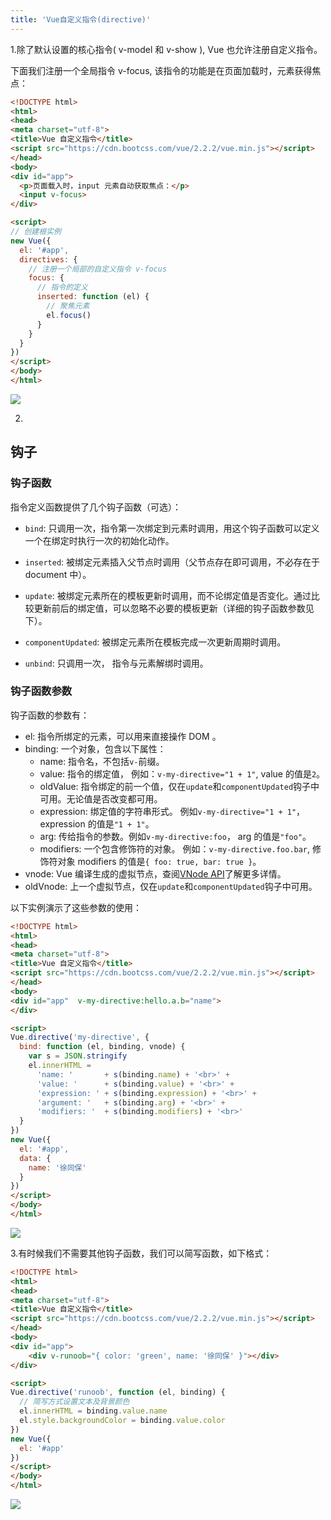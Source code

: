```yaml
---
title: 'Vue自定义指令(directive)'
---   
```

1.除了默认设置的核心指令( v-model 和 v-show ), Vue 也允许注册自定义指令。

下面我们注册一个全局指令 v-focus, 该指令的功能是在页面加载时，元素获得焦点：

```html
<!DOCTYPE html>
<html>
<head>
<meta charset="utf-8">
<title>Vue 自定义指令</title>
<script src="https://cdn.bootcss.com/vue/2.2.2/vue.min.js"></script>
</head>
<body>
<div id="app">
  <p>页面载入时，input 元素自动获取焦点：</p>
  <input v-focus>
</div>

<script>
// 创建根实例
new Vue({
  el: '#app',
  directives: {
    // 注册一个局部的自定义指令 v-focus
    focus: {
      // 指令的定义
      inserted: function (el) {
        // 聚焦元素
        el.focus()
      }
    }
  }
})
</script>
</body>
</html>
```
![](https://img-blog.csdn.net/20170923190851911?watermark/2/text/aHR0cDovL2Jsb2cuY3Nkbi5uZXQveHV0b25nYmFv/font/5a6L5L2T/fontsize/400/fill/I0JBQkFCMA/dissolve/70/gravity/Center)  

2.

## 钩子

### 钩子函数

指令定义函数提供了几个钩子函数（可选）：

* `bind`: 只调用一次，指令第一次绑定到元素时调用，用这个钩子函数可以定义一个在绑定时执行一次的初始化动作。

* `inserted`: 被绑定元素插入父节点时调用（父节点存在即可调用，不必存在于 document 中）。

* `update`: 被绑定元素所在的模板更新时调用，而不论绑定值是否变化。通过比较更新前后的绑定值，可以忽略不必要的模板更新（详细的钩子函数参数见下）。

* `componentUpdated`: 被绑定元素所在模板完成一次更新周期时调用。

* `unbind`: 只调用一次， 指令与元素解绑时调用。

### 钩子函数参数

钩子函数的参数有：

* el: 指令所绑定的元素，可以用来直接操作 DOM 。
* binding: 一个对象，包含以下属性：
  * name: 指令名，不包括`v-`前缀。
  * value: 指令的绑定值， 例如：`v-my-directive="1 + 1"`, value 的值是`2`。
  * oldValue: 指令绑定的前一个值，仅在`update`和`componentUpdated`钩子中可用。无论值是否改变都可用。
  * expression: 绑定值的字符串形式。 例如`v-my-directive="1 + 1"`， expression 的值是`"1 + 1"`。
  * arg: 传给指令的参数。例如`v-my-directive:foo`， arg 的值是`"foo"`。
  * modifiers: 一个包含修饰符的对象。 例如：`v-my-directive.foo.bar`, 修饰符对象 modifiers 的值是`{ foo: true, bar: true }`。
* vnode: Vue 编译生成的虚拟节点，查阅[VNode API](http://www.runoob.com/api/#VNode%E6%8E%A5%E5%8F%A3)了解更多详情。
* oldVnode: 上一个虚拟节点，仅在`update`和`componentUpdated`钩子中可用。

以下实例演示了这些参数的使用：

```html
<!DOCTYPE html>
<html>
<head>
<meta charset="utf-8">
<title>Vue 自定义指令</title>
<script src="https://cdn.bootcss.com/vue/2.2.2/vue.min.js"></script>
</head>
<body>
<div id="app"  v-my-directive:hello.a.b="name">
</div>

<script>
Vue.directive('my-directive', {
  bind: function (el, binding, vnode) {
    var s = JSON.stringify
    el.innerHTML =
      'name: '       + s(binding.name) + '<br>' +
      'value: '      + s(binding.value) + '<br>' +
      'expression: ' + s(binding.expression) + '<br>' +
      'argument: '   + s(binding.arg) + '<br>' +
      'modifiers: '  + s(binding.modifiers) + '<br>'
  }
})
new Vue({
  el: '#app',
  data: {
    name: '徐同保'
  }
})
</script>
</body>
</html>
```
  
![](https://img-blog.csdn.net/20170923191227922?watermark/2/text/aHR0cDovL2Jsb2cuY3Nkbi5uZXQveHV0b25nYmFv/font/5a6L5L2T/fontsize/400/fill/I0JBQkFCMA/dissolve/70/gravity/Center)  

3.有时候我们不需要其他钩子函数，我们可以简写函数，如下格式：

```html
<!DOCTYPE html>
<html>
<head>
<meta charset="utf-8">
<title>Vue 自定义指令</title>
<script src="https://cdn.bootcss.com/vue/2.2.2/vue.min.js"></script>
</head>
<body>
<div id="app">
    <div v-runoob="{ color: 'green', name: '徐同保' }"></div>
</div>

<script>
Vue.directive('runoob', function (el, binding) {
  // 简写方式设置文本及背景颜色
  el.innerHTML = binding.value.name
  el.style.backgroundColor = binding.value.color
})
new Vue({
  el: '#app'
})
</script>
</body>
</html>
```
  
![](https://img-blog.csdn.net/20170923191456450?watermark/2/text/aHR0cDovL2Jsb2cuY3Nkbi5uZXQveHV0b25nYmFv/font/5a6L5L2T/fontsize/400/fill/I0JBQkFCMA/dissolve/70/gravity/Center)